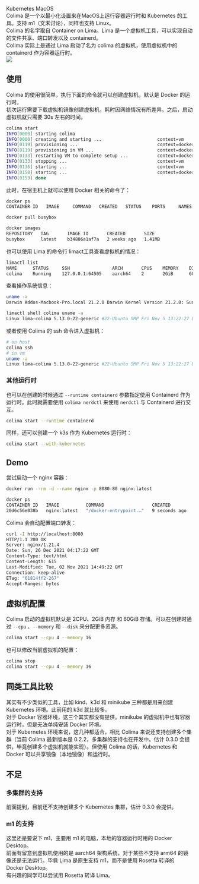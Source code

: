 Kubernetes MacOS<br />Colima 是一个以最小化设置来在MacOS上运行容器运行时和 Kubernetes 的工具。支持 m1（文末讨论），同样也支持 Linux。<br />Colima 的名字取自 Container on Lima。Lima 是一个虚拟机工具，可以实现自动的文件共享、端口转发以及 containerd。<br />Colima 实际上是通过 Lima 启动了名为 colima 的虚拟机，使用虚拟机中的 containerd 作为容器运行时。<br />![](https://cdn.nlark.com/yuque/0/2021/gif/396745/1640571444179-ec934874-20e3-46bb-b955-3150334150fe.gif#clientId=ufb56d213-d106-4&from=paste&id=u86f32bbf&originHeight=449&originWidth=721&originalType=url&ratio=1&rotation=0&showTitle=false&status=done&style=none&taskId=ub4155c54-070a-438b-99e9-32a1d5f9e1b&title=)
<a name="F4Icc"></a>
## 使用
Colima 的使用很简单，执行下面的命令就可以创建虚拟机，默认是 Docker 的运行时。<br />初次运行需要下载虚拟机镜像创建虚拟机，耗时因网络情况有所差异。之后，启动虚拟机就只需要 30s 左右的时间。
```bash
colima start
INFO[0000] starting colima
INFO[0000] creating and starting ...                     context=vm
INFO[0119] provisioning ...                              context=docker
INFO[0119] provisioning in VM ...                        context=docker
INFO[0133] restarting VM to complete setup ...           context=docker
INFO[0133] stopping ...                                  context=vm
INFO[0136] starting ...                                  context=vm
INFO[0158] starting ...                                  context=docker
INFO[0159] done
```
此时，在宿主机上就可以使用 Docker 相关的命令了：
```bash
docker ps
CONTAINER ID   IMAGE     COMMAND   CREATED   STATUS    PORTS     NAMES

docker pull busybox

docker images
REPOSITORY   TAG       IMAGE ID       CREATED       SIZE
busybox      latest    b34806a1af7a   2 weeks ago   1.41MB
```
也可以使用 Lima 的命令行 limact工具查看虚拟机的情况：
```bash
limactl list
NAME      STATUS     SSH                ARCH       CPUS    MEMORY    DISK     DIR
colima    Running    127.0.0.1:64505    aarch64    2       2GiB      60GiB    /Users/addo/.lima/colima
```
查看操作系统信息：
```bash
uname -a
Darwin Addos-Macbook-Pro.local 21.2.0 Darwin Kernel Version 21.2.0: Sun Nov 28 20:28:41 PST 2021; root:xnu-8019.61.5~1/RELEASE_ARM64_T6000 arm64

limactl shell colima uname -a
Linux lima-colima 5.13.0-22-generic #22-Ubuntu SMP Fri Nov 5 13:22:27 UTC 2021 aarch64 aarch64 aarch64 GNU/Linux
```
或者使用 Colima 的 ssh 命令进入虚拟机：
```bash
# on host
colima ssh
# in vm
uname -a
Linux lima-colima 5.13.0-22-generic #22-Ubuntu SMP Fri Nov 5 13:22:27 UTC 2021 aarch64 aarch64 aarch64 GNU/Linux
```
<a name="EuRR2"></a>
### 其他运行时
也可以在创建的时候通过 `--runtime containerd` 参数指定使用 Containerd 作为运行时。此时就需要使用 `colima nerdctl` 来使用 `nerdctl` 与 Containerd 进行交互。
```bash
colima start --runtime containerd
```
同样，还可以创建一个 k3s 作为 Kubernetes 运行时：
```bash
colima start --with-kubernetes
```
<a name="zlVG2"></a>
## Demo
尝试启动一个 nginx 容器：
```bash
docker run --rm -d --name nginx -p 8080:80 nginx:latest

docker ps
CONTAINER ID   IMAGE          COMMAND                  CREATED         STATUS         PORTS                                   NAMES
20d6c56e038b   nginx:latest   "/docker-entrypoint.…"   9 seconds ago   Up 8 seconds   0.0.0.0:8080->80/tcp, :::8080->80/tcp   nginx
```
Colima 会自动配置端口转发：
```bash
curl -I http://localhost:8080
HTTP/1.1 200 OK
Server: nginx/1.21.4
Date: Sun, 26 Dec 2021 04:17:22 GMT
Content-Type: text/html
Content-Length: 615
Last-Modified: Tue, 02 Nov 2021 14:49:22 GMT
Connection: keep-alive
ETag: "61814ff2-267"
Accept-Ranges: bytes
```
<a name="VaSHr"></a>
## 虚拟机配置
Colima 启动的虚拟机默认是 2CPU、2GiB 内存 和 60GiB 存储。可以在创建时通过 `--cpu` 、`--memory` 和 `--disk` 来分配更多资源。
```bash
colima start --cpu 4 --memory 16
```
也可以修改当前虚拟机的配置：
```bash
colima stop
colima start --cpu 4 --memory 16
```
<a name="LbbON"></a>
## 同类工具比较
其实有不少类似的工具，比如 kind、k3d 和 minikube 三种都是用来创建 Kubernetes 环境。此前用的 k3d 就比较多。<br />对于 Docker 容器环境，这三个其实都没有提供。minikube 的虚拟机中也有容器运行时，但是无法单纯安装 Docker 环境。<br />对于 Kubernetes 环境来说，这几种都适合，相比 Colima 来说还支持创建多个集群（当前 Colima 最新版本是 0.2.2，多集群的支持也在开发中。估计 0.3.0 会提供，毕竟创建多个虚拟机就能实现）。但使用 Colima 的话，Kubernetes 和 Docker 可以共享镜像（本地镜像）和运行时。
<a name="k1UGr"></a>
## 不足
<a name="Wozoj"></a>
### 多集群的支持
前面提到，目前还不支持创建多个 Kubernetes 集群，估计 0.3.0 会提供。
<a name="IXtNy"></a>
### m1 的支持
这里还是要说下 m1，主要用 m1 的电脑，本地的容器运行时用的 Docker Desktop。<br />前面有留意到虚拟机使用的是 aarch64 架构系统，对于某些不支持 arm64 的镜像还是无法运行。毕竟 Lima 是原生支持 m1，而不是使用 Rosetta 转译的 Docker Desktop。<br />有兴趣的同学可以尝试用 Rosetta 转译 Lima。

